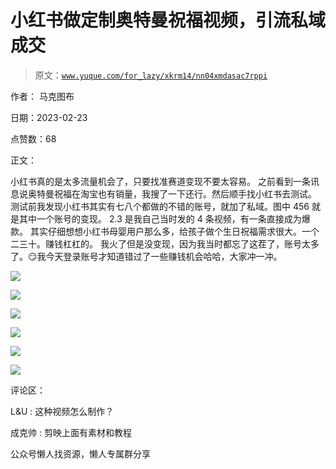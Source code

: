 # 小红书做定制奥特曼祝福视频，引流私域成交

> 原文：[`www.yuque.com/for_lazy/xkrm14/nn04xmdasac7rppi`](https://www.yuque.com/for_lazy/xkrm14/nn04xmdasac7rppi)

作者： 马克图布

日期：2023-02-23

点赞数：68

正文：

小红书真的是太多流量机会了，只要找准赛道变现不要太容易。 之前看到一条讯息说奥特曼祝福在淘宝也有销量，我搜了一下还行。然后顺手找小红书去测试。 测试前我发现小红书其实有七八个都做的不错的账号，就加了私域。图中 456 就是其中一个账号的变现。 2.3 是我自己当时发的 4 条视频，有一条直接成为爆款。 其实仔细想想小红书母婴用户那么多，给孩子做个生日祝福需求很大。一个二三十。赚钱杠杠的。 我火了但是没变现，因为我当时都忘了这茬了，账号太多了。😏我今天登录账号才知道错过了一些赚钱机会哈哈，大家冲一冲。

![](img/73b563decd9a657bae3dccb15fb71a34.png)  

![](img/cb25bea03e9597c6e671c766eda86955.png)  

![](img/7c53b9de677e4253d53e2b1312f6dfbf.png)  

![](img/65c150e6b44c01a494cc3997ad125680.png)  

![](img/ad8d5521e2e337a3bd6af706a3567c63.png)  

![](img/6a5f59be8b2a73ad074ba1bfc4b41a99.png)  

评论区：

L&U : 这种视频怎么制作？

成克帅 : 剪映上面有素材和教程

公众号懒人找资源，懒人专属群分享

